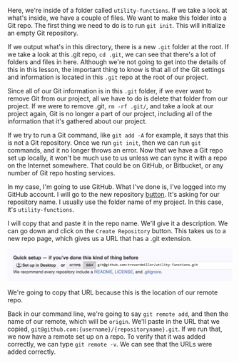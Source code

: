 Here, we're inside of a folder called `utility-functions`. If we take a look at what's inside, we have a couple of files. We want to make this folder into a Git repo. The first thing we need to do is to run `git init`. This will initialize an empty Git repository.

If we output what's in this directory, there is a new `.git` folder at the root. If we take a look at this .git repo, `cd .git`, we can see that there's a lot of folders and files in here. Although we're not going to get into the details of this in this lesson, the important thing to know is that all of the Git settings and information is located in this `.git` repo at the root of our project.

Since all of our Git information is in this `.git` folder, if we ever want to remove Git from our project, all we have to do is delete that folder from our project. If we were to remove .git, `rm -rf .git/`, and take a look at our project again, Git is no longer a part of our project, including all of the information that it's gathered about our project.

If we try to run a Git command, like `git add -A` for example, it says that this is not a Git repository. Once we run `git init`, then we can run `git` commands, and it no longer throws an error. Now that we have a Git repo set up locally, it won't be much use to us unless we can sync it with a repo on the Internet somewhere. That could be on GitHub, or Bitbucket, or any number of Git repo hosting services.

In my case, I'm going to use GitHub. What I've done is, I've logged into my GitHub account. I will go to the new repository [button](https://github.com/new). It's asking for our repository name. I usually use the folder name of my project. In this case, it's `utility-functions`.

I will copy that and paste it in the repo name. We'll give it a description. We can go down and click on the `Create Repository` button. This takes us to a new repo page, which gives us a URL that has a .git extension. 

![URL with a .git extension](../images/misc-practical-git-create-local-repos-with-git-init-git-url.png)

We're going to copy that URL because this is the location of our remote repo.

Back in our command line, we're going to say `git remote add`, and then the name of our remote, which will be `origin`. We'll paste in the URL that we copied, `git@github.com:{username}/{repositoryname}.git`. If we run that, we now have a remote set up on a repo. To verify that it was added correctly, we can type `git remote -v`. We can see that the URLs were added correctly.